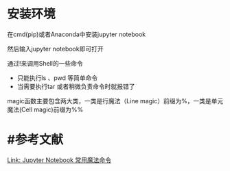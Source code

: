 # 安装环境

在cmd(pip)或者Anaconda中安装jupyter notebook

然后输入jupyter notebook即可打开





通过!来调用Shell的一些命令

- 只能执行ls 、pwd 等简单命令
- 当需要执行tar 或者稍微负责命令时就报错了

magic函数主要包含两大类，一类是行魔法（Line magic）前缀为%，一类是单元魔法(Cell magic)前缀为%%



# #参考文献

[Link: Jupyter Notebook 常用魔法命令](https://blog.csdn.net/u011213419/article/details/81299282?utm_medium=distribute.pc_relevant.none-task-blog-BlogCommendFromBaidu-2.control&depth_1-utm_source=distribute.pc_relevant.none-task-blog-BlogCommendFromBaidu-2.control)